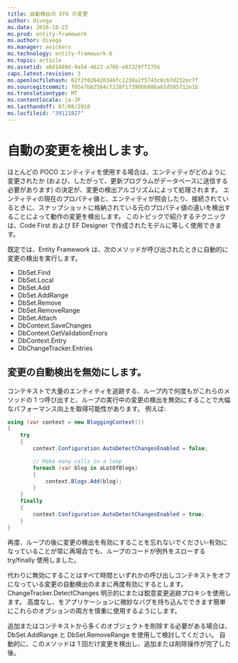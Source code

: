 ```yaml
---
title: 自動検出の EF6 の変更
author: divega
ms.date: 2016-10-23
ms.prod: entity-framework
ms.author: divega
ms.manager: avickers
ms.technology: entity-framework-6
ms.topic: article
ms.assetid: a8d1488d-9a54-4623-a76b-e81329ff2756
caps.latest.revision: 3
ms.openlocfilehash: 62f2f026426346fc1230a2f5743c8cb7d232ec7f
ms.sourcegitcommit: f05e7b62584cf228f17390bb086a61d505712e1b
ms.translationtype: MT
ms.contentlocale: ja-JP
ms.lasthandoff: 07/08/2018
ms.locfileid: "39121827"
---
```

# <a name="automatic-detect-changes"></a>自動の変更を検出します。
ほとんどの POCO エンティティを使用する場合は、エンティティがどのように変更されたか (および、したがって、更新プログラムがデータベースに送信する必要があります) の決定が、変更の検出アルゴリズムによって処理されます。 エンティティの現在のプロパティ値と、エンティティが照会したり、接続されているときに、スナップショットに格納されている元のプロパティ値の違いを検出することによって動作の変更を検出します。 このトピックで紹介するテクニックは、Code First および EF Designer で作成されたモデルに等しく使用できます。  

既定では、Entity Framework は、次のメソッドが呼び出されたときに自動的に変更の検出を実行します。  

- DbSet.Find  
- DbSet.Local  
- DbSet.Add  
- DbSet.AddRange
- DbSet.Remove  
- DbSet.RemoveRange
- DbSet.Attach  
- DbContext.SaveChanges  
- DbContext.GetValidationErrors  
- DbContext.Entry  
- DbChangeTracker.Entries  

## <a name="disabling-automatic-detection-of-changes"></a>変更の自動検出を無効にします。  

コンテキストで大量のエンティティを追跡する、ループ内で何度もがこれらのメソッドの 1 つ呼び出すと、ループの実行中の変更の検出を無効にすることで大幅なパフォーマンス向上を取得可能性があります。 例えば:  

``` csharp
using (var context = new BloggingContext())
{
    try
    {
        context.Configuration.AutoDetectChangesEnabled = false;

        // Make many calls in a loop
        foreach (var blog in aLotOfBlogs)
        {
            context.Blogs.Add(blog);
        }
    }
    finally
    {
        context.Configuration.AutoDetectChangesEnabled = true;
    }
}
```  

再度、ループの後に変更の検出を有効にすることを忘れないでください-有効になっていることが常に再場合でも、ループのコードが例外をスローする try/finally 使用しました。  

代わりに無効にすることはすべて時間といずれかの呼び出しコンテキストをオフになっている変更の自動検出のままに再度有効にするとします。ChangeTracker.DetectChanges 明示的にまたは鋭意変更追跡プロキシを使用します。 高度なし、をアプリケーションに微妙なバグを持ち込んでできます簡単にこれらのオプションの両方を慎重に使用するようにします。  

追加またはコンテキストから多くのオブジェクトを削除する必要がある場合は、DbSet.AddRange と DbSet.RemoveRange を使用して検討してください。 自動的に、このメソッドは 1 回だけ変更を検出し、追加または削除操作が完了した後。 
